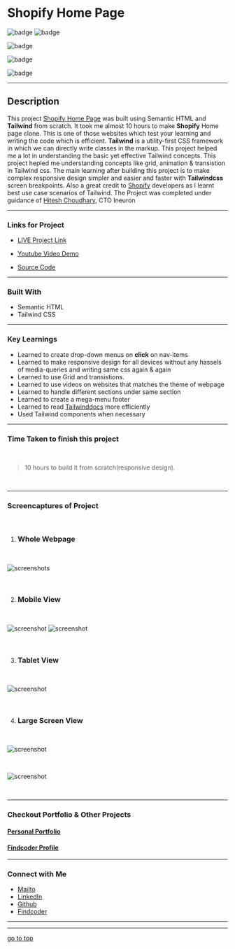 # Shopify Home Page


![badge](https://img.shields.io/badge/HTML%20-Tailwindcss-green)
![badge](https://img.shields.io/badge/Shopify%20-Home%20Page-orange)

![badge](https://img.shields.io/badge/Fully%20Responsive-Webpage-yellow)

![badge](https://img.shields.io/badge/responsive--desgin%20-with%20Tailwind.css-lightblue)

![badge](https://img.shields.io/badge/Shubham%20Singh%20-grey)

***
## Description

This project [Shopify Home Page]() was built using Semantic HTML and **Tailwind** from scratch. It took me almost 10 hours to make **Shopify** Home page clone. This is one of those websites which test your learning and writing the code which is efficient. **Tailwind** is a utility-first CSS framework in which we can directly write classes in the markup. This project helped me a lot in understanding the basic yet effective Tailwind concepts. This project hepled me understanding concepts like grid, animation & transistion in Tailwind css. The main learning after building this project is to make complex responsive design simpler and easier and faster with **Tailwindcss** screen breakpoints. Also a great credit to [Shopify](https://www.shopify.com/in) developers as I learnt best use case scenarios of Tailwind. The Project was completed under guidance of [Hitesh Choudhary](https://github.com/hiteshchoudhary), CTO Ineuron

***

### Links for Project

* [LIVE Project Link]()

* [Youtube Video Demo]()

* [Source Code]()

***
### Built With 

* Semantic HTML
* Tailwind CSS

***

### Key Learnings

* Learned to create drop-down menus on **click** on nav-items
* Learned to make responsive design for all devices without any hassels of media-queries and writing same css again & again
* Learned to use Grid and transistions.
* Learned to use videos on websites that matches the theme of webpage
* Learned to handle different sections under same section
* Learned to create a mega-menu footer
* Learned to read [Tailwinddocs](https://tailwindcss.com/docs/installation) more efficiently
* Used Tailwind components when necessary

***

### Time Taken to finish this project
<br>

>10 hours to build it from scratch(responsive design).

<br>

***

### Screencaptures of Project

<br>

  1. ### Whole Webpage

  <br>

  ![screenshots](./captures/screenshot.png)

  <br>

  2. ### Mobile View

<br>

![screenshot](./captures/moview1.png)
![screenshot](./captures/moview2.png)

<br>

  3. ### Tablet View 

  <br>

  ![screenshot](./captures/tabview.png)

  <br>

  4. ### Large Screen View
 
  <br>

  ![screenshot](./captures/macview1.png)

  <br>
  
  ![screenshot](./captures/macview2.png)

  <br>

***

### Checkout Portfolio & Other Projects

#### [Personal Portfolio]()


#### [Findcoder Profile]()
***

### Connect with Me
* [Mailto](mailto:shubhambhoj3@gmail.com)
* [LinkedIn](https://www.linkedin.com/in/shubham-singh-b122b7171/)
* [Github](https://github.com/ShubhamSingh03)
* [Findcoder]()
***
***
[go to top](#shopify-home-page)